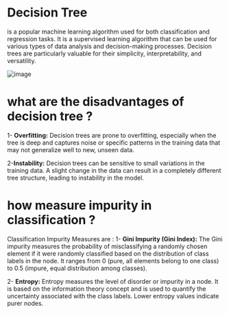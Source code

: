 # Decision Tree
is a popular machine learning algorithm used for both classification and regression tasks. It is a supervised learning algorithm that can be used for various types of data analysis and decision-making processes. Decision trees are particularly valuable for their simplicity, interpretability, and versatility.

![image](https://cdn-cashy-static-assets.lucidchart.com/lucidspark/marketing/blog/2020Q4/decision-tree/Decision-tree.png)


# what are the disadvantages of decision tree ?
1- **Overfitting:** Decision trees are prone to overfitting, especially when the tree is deep and captures noise or specific patterns in the training data that may not generalize well to new, unseen data.


2-**Instability:** Decision trees can be sensitive to small variations in the training data. A slight change in the data can result in a completely different tree structure, leading to instability in the model.


# how measure impurity in classification ?
Classification Impurity Measures are :
1- **Gini Impurity (Gini Index):** The Gini impurity measures the probability of misclassifying a randomly chosen element if it were randomly classified based on the distribution of class labels in the node. It ranges from 0 (pure, all elements belong to one class) to 0.5 (impure, equal distribution among classes).

2- **Entropy:** Entropy measures the level of disorder or impurity in a node. It is based on the information theory concept and is used to quantify the uncertainty associated with the class labels. Lower entropy values indicate purer nodes.

